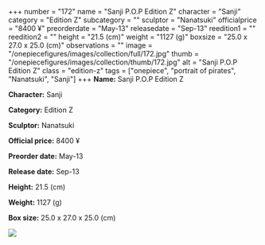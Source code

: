 +++
number = "172"
name = "Sanji P.O.P Edition Z"
character = "Sanji"
category = "Edition Z"
subcategory = ""
sculptor = "Nanatsuki"
officialprice = "8400 ¥"
preorderdate = "May-13"
releasedate = "Sep-13"
reedition1 = ""
reedition2 = ""
height = "21.5 (cm)"
weight = "1127 (g)"
boxsize = "25.0 x 27.0 x 25.0 (cm)"
observations = ""
image = "/onepiecefigures/images/collection/full/172.jpg"
thumb = "/onepiecefigures/images/collection/thumb/172.jpg"
alt = "Sanji P.O.P Edition Z"
class = "edition-z"
tags = ["onepiece", "portrait of pirates", "Nanatsuki", "Sanji"]
+++
**Name:** Sanji P.O.P Edition Z

**Character:** Sanji

**Category:** Edition Z 

**Sculptor:** Nanatsuki

**Official price:** 8400 ¥

**Preorder date:** May-13

**Release date:** Sep-13

**Height:** 21.5 (cm)

**Weight:** 1127 (g)

**Box size:** 25.0 x 27.0 x 25.0 (cm)

<img src="/onepiecefigures/images/collection/thumb/172.jpg">